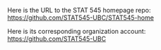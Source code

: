 Here is the URL to the STAT 545 homepage repo:
https://github.com/STAT545-UBC/STAT545-home

Here is its corresponding organization account:
https://github.com/STAT545-UBC
